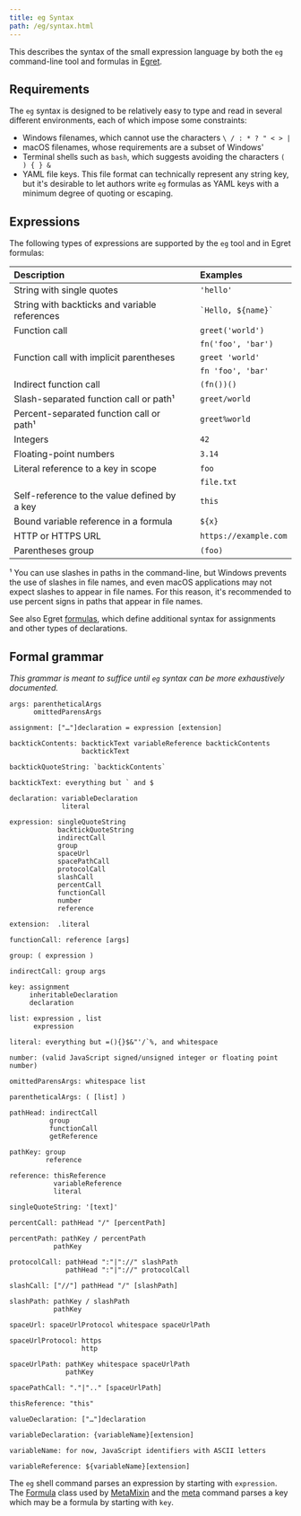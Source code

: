 ```yaml
---
title: eg Syntax
path: /eg/syntax.html
---
```


This describes the syntax of the small expression language by both the `eg` command-line tool and formulas in [Egret](/egret).

## Requirements

The `eg` syntax is designed to be relatively easy to type and read in several different environments, each of which impose some constraints:

- Windows filenames, which cannot use the characters `\ / : * ? " < > |`
- macOS filenames, whose requirements are a subset of Windows'
- Terminal shells such as `bash`, which suggests avoiding the characters `( ) { } &`
- YAML file keys. This file format can technically represent any string key, but it's desirable to let authors write `eg` formulas as YAML keys with a minimum degree of quoting or escaping.

## Expressions

The following types of expressions are supported by the `eg` tool and in Egret formulas:

| Description                                   |              | Examples               |
| :-------------------------------------------- | ------------ | :--------------------- |
| String with single quotes                     | &nbsp;&nbsp; | `'hello'`              |
| String with backticks and variable references |              | `` `Hello, ${name}` `` |
| Function call                                 |              | `greet('world')`       |
|                                               |              | `fn('foo', 'bar')`     |
| Function call with implicit parentheses       |              | `greet 'world'`        |
|                                               |              | `fn 'foo', 'bar'`      |
| Indirect function call                        |              | `(fn())()`             |
| Slash-separated function call or path¹        |              | `greet/world`          |
| Percent-separated function call or path¹      |              | `greet%world`          |
| Integers                                      |              | `42`                   |
| Floating-point numbers                        |              | `3.14`                 |
| Literal reference to a key in scope           |              | `foo`                  |
|                                               |              | `file.txt`             |
| Self-reference to the value defined by a key  |              | `this`                 |
| Bound variable reference in a formula         |              | `${x}`                 |
| HTTP or HTTPS URL                             |              | `https://example.com`  |
| Parentheses group                             |              | `(foo)`                |

¹ You can use slashes in paths in the command-line, but Windows prevents the use of slashes in file names, and even macOS applications may not expect slashes to appear in file names. For this reason, it's recommended to use percent signs in paths that appear in file names.

See also Egret [formulas](/egret/formulas.html), which define additional syntax for assignments and other types of declarations.

## Formal grammar

_This grammar is meant to suffice until `eg` syntax can be more exhaustively documented._

```
args: parentheticalArgs
      omittedParensArgs

assignment: ["…"]declaration = expression [extension]

backtickContents: backtickText variableReference backtickContents
                  backtickText

backtickQuoteString: `backtickContents`

backtickText: everything but ` and $

declaration: variableDeclaration
             literal

expression: singleQuoteString
            backtickQuoteString
            indirectCall
            group
            spaceUrl
            spacePathCall
            protocolCall
            slashCall
            percentCall
            functionCall
            number
            reference

extension:  .literal

functionCall: reference [args]

group: ( expression )

indirectCall: group args

key: assignment
     inheritableDeclaration
     declaration

list: expression , list
      expression

literal: everything but =(){}$&"'/`%, and whitespace

number: (valid JavaScript signed/unsigned integer or floating point number)

omittedParensArgs: whitespace list

parentheticalArgs: ( [list] )

pathHead: indirectCall
          group
          functionCall
          getReference

pathKey: group
         reference

reference: thisReference
           variableReference
           literal

singleQuoteString: '[text]'

percentCall: pathHead "/" [percentPath]

percentPath: pathKey / percentPath
           pathKey

protocolCall: pathHead ":"|"://" slashPath
              pathHead ":"|"://" protocolCall

slashCall: ["//"] pathHead "/" [slashPath]

slashPath: pathKey / slashPath
           pathKey

spaceUrl: spaceUrlProtocol whitespace spaceUrlPath

spaceUrlProtocol: https
                  http

spaceUrlPath: pathKey whitespace spaceUrlPath
              pathKey

spacePathCall: "."|".." [spaceUrlPath]

thisReference: "this"

valueDeclaration: ["…"]declaration

variableDeclaration: {variableName}[extension]

variableName: for now, JavaScript identifiers with ASCII letters

variableReference: ${variableName}[extension]
```

The `eg` shell command parses an expression by starting with `expression`. The [Formula](/egret/Formula.html) class used by [MetaMixin](/egret/MetaMixin.html) and the [meta](/eg/meta.html) command parses a key which may be a formula by starting with `key`.
